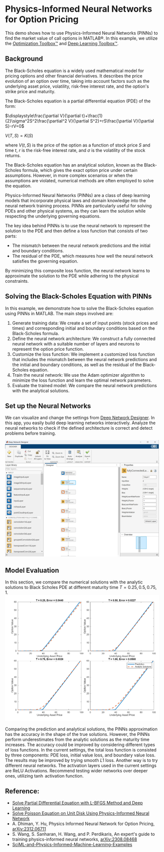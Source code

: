 # Physics-Informed Neural Networks for Option Pricing
This demo shows how to use Physics-Informed Neural Networks (PINNs) to find the market value of call options in MATLAB&#174;. In this example, we utilize the [Optimization Toolbox&#8482;](https://www.mathworks.com/products/optimization.html) and [Deep Learning Toolbox&#8482;](https://www.mathworks.com/products/deep-learning.html).

## Background

The Black-Scholes equation is a widely used mathematical model for pricing options and other financial derivatives. It describes the price evolution of an option over time, taking into account factors such as the underlying asset price, volatility, risk-free interest rate, and the option's strike price and maturity. 

The Black-Scholes equation is a partial differential equation (PDE) of the form:

$\displaystyle\frac{\partial V}{\partial t}+\frac{1}{2}\sigma^2S^2\frac{\partial^2 V}{\partial S^2}+rS\frac{\partial V}{\partial S}-rV=0$

$V(T,S)= K(S)$

where $V(t,S)$ is the price of the option as a function of stock price $S$ and time $t$, $r$ is the risk-free interest rate, and $\sigma$ is the volatility of the stock returns.

The Black-Scholes equation has an analytical solution, known as the Black-Scholes formula, which gives the exact option price under certain assumptions. However, in more complex scenarios or when the assumptions are violated, numerical methods are often employed to solve the equation. 

Physics-Informed Neural Networks (PINNs) are a class of deep learning models that incorporate physical laws and domain knowledge into the neural network training process. PINNs are particularly useful for solving PDEs and other physical systems, as they can learn the solution while respecting the underlying governing equations. 

The key idea behind PINNs is to use the neural network to represent the solution to the PDE and then define a loss function that consists of two parts: 

- The mismatch between the neural network predictions and the initial and boundary conditions. 
- The residual of the PDE, which measures how well the neural network satisfies the governing equation.

By minimizing this composite loss function, the neural network learns to approximate the solution to the PDE while adhering to the physical constraints. 

## Solving the Black-Scholes Equation with PINNs 

In this example, we demonstrate how to solve the Black-Scholes equation using PINNs in MATLAB. The main steps involved are: 

1. Generate training data: We create a set of input points (stock prices and times) and corresponding initial and boundary conditions based on the Black-Scholes formula.
2. Define the neural network architecture: We construct a fully connected neural network with a suitable number of layers and neurons to represent the option price function.
3. Customize the loss function: We implement a customized loss function that includes the mismatch between the neural network predictions and the initial and boundary conditions, as well as the residual of the Black-Scholes equation. 
4. Train the neural network: We use the Adam optimizer algorithm to minimize the loss function and learn the optimal network parameters.
5. Evaluate the trained model: We compare the neural network predictions with the analytical solutions.

## Set up the Neural Networks

We can visualize and change the settings from [Deep Network Designer](https://www.mathworks.com/help/deeplearning/gs/get-started-with-deep-network-designer.html). In this app, you easily build deep learning networks interactively. Analyze the neural networks to check if the defined architecture is correct and detect problems before training.

![Alt text](Results/DeepNetworkDesigner.jpg)


## Model Evaluation

In this section, we compare the numerical solutions with the analytic solutions to Black Scholes PDE at different maturity time $T=0.25, 0.5, 0.75,1$.
![Alt text](Results/PINNsResults.png)

Comparing the prediction and analytical solutions, the PINNs approximation has the accuracy in the shape of the true solutions. However, the PINNs perform underestimates from the analytic solutions as the maturity time  increases. The accuracy could be improved by considering different types of loss functions. In the current settings, the total loss function is consisted by three components: PDE loss, initial value loss, and boundary value loss. The results may be improved by trying smooth $L1$ loss. Another way is to try different neural networks. The activation layers used in the current settings are ReLU Activations. Recommend testing wider networks over deeper ones, utilizing $\tanh$  activation function.

## Reference:
 - [Solve Partial Differential Equation with L-BFGS Method and Deep Learning](https://www.mathworks.com/help/deeplearning/ug/solve-partial-differential-equations-with-lbfgs-method-and-deep-learning.html)
 - [Solve Poisson Equation on Unit Disk Using Physics-Informed Neural Network](https://www.mathworks.com/help/pde/ug/solve-poisson-equation-on-unit-disk-using-pinn.html)
 - A. Dhiman, Y. Hu, Physics Informed Neural Network for Option Pricing, [arXiv:2312.06711](https://arxiv.org/abs/2312.06711)
 - S. Wang, S. Sanharan, H. Wang, and P. Perdikaris, An expert's guide to training physics-informed neural networks, [arXiv:2308.08468](https://arxiv.org/abs/2308.08468)
 - [SciML-and-Physics-Informed-Machine-Learning-Examples](https://github.com/matlab-deep-learning/SciML-and-Physics-Informed-Machine-Learning-Examples)
